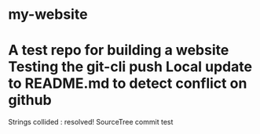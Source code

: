 # my-website
A test repo for building a website
Testing the git-cli push
Local update to README.md to detect conflict on github
=======
Strings collided : resolved!
SourceTree commit test
